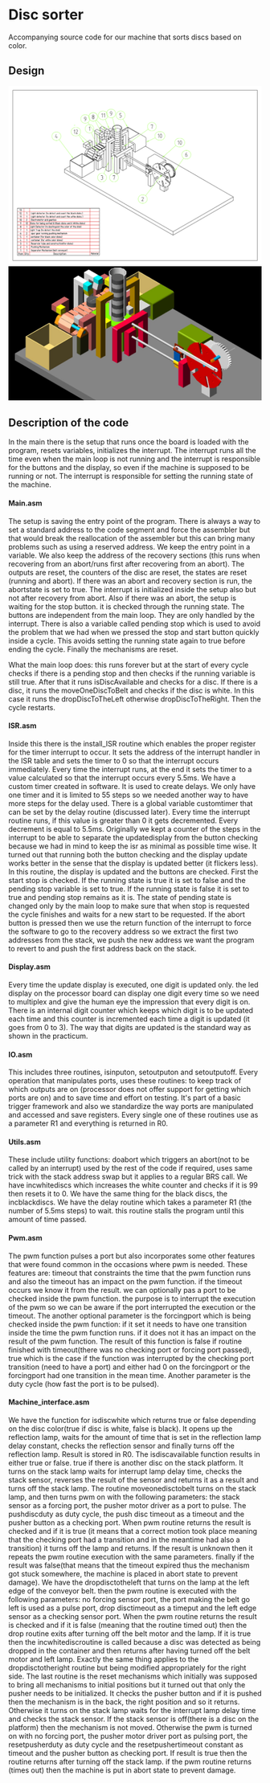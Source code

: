 # Disc sorter
Accompanying source code for our machine that sorts discs based on color.

## Design
![Layout](img/layout.png)
![Render](img/render.png)

## Description of the code
In the main there is the setup that runs once the board is loaded with the program, resets variables, initializes the interrupt.
The interrupt runs all the time even when the main loop is not running and the interrupt is responsible for the buttons and the display, so even if the machine is supposed to be running or not.
The interrupt is responsible for setting the running state of the machine.

#### Main.asm
The setup is saving the entry point of the program. There is always a way to set a standard address to the code segment and force the assembler but that would break the reallocation of the assembler but this can bring many problems such as using a reserved address.
We keep the entry point in a variable. We also keep the address of the recovery sections (this runs when recovering from an abort/runs first after recovering from an abort). The outputs are reset, the counters of the disc are reset, the states are reset (running and abort).
If there was an abort and recovery section is run, the abortstate is set to true. The interrupt is initialized inside the setup also but not after recovery from abort. Also if there was an abort, the setup is waiting for the stop button. it is checked through the running state. The buttons are independent from the main loop. They are only handled by the interrupt. There is also a variable called pending stop which is used to avoid the problem that we had when we pressed the stop and start button quickly inside a cycle. This avoids setting the running state again to true before ending the cycle. Finally the mechanisms are reset.

What the main loop does: this runs forever but at the start of every cycle checks if there is a pending stop and then checks if the running variable is still true. After that it runs isDiscAvailable and checks for a disc. If there is a disc, it runs the moveOneDiscToBelt and checks if the disc is white. In this case it runs the dropDiscToTheLeft otherwise dropDiscToTheRight. Then the cycle restarts.

#### ISR.asm
Inside this there is the install_ISR routine which enables the proper register for the timer interrupt to occur. It sets the address of the interrupt handler in the ISR table and sets the timer to 0 so that the interrupt occurs immediately. Every time the interrupt runs, at the end it sets the timer to a value calculated so that the interrupt occurs every 5.5ms. We have a custom timer created in software. It is used to create delays. We only have one timer and it is limited to 55 steps so we needed another way to have more steps for the delay used. There is a global variable customtimer that can be set by the delay routine (discussed later). Every time the interrupt routine runs, if this value is greater than 0 it gets decremented. Every decrement is equal to 5.5ms. Originally we kept a counter of the steps in the interrupt to be able to separate the updatedisplay from the button checking because we had in mind to keep the isr as minimal as possible time wise. It turned out that running both the button checking and the display update works better in the sense that the display is updated better (it flickers less). In this routine, the display is updated and the buttons are checked. First the start stop is checked. If the running state is true it is set to false and the pending stop variable is set to true. If the running state is false it is set to true and pending stop remains as it is. The state of pending state is changed only by the main loop to make sure that when stop is requested the cycle finishes and waits for a new start to be requested. If the abort button is pressed then we use the return function of the interrupt to force the software to go to the recovery address so we extract the first two addresses from the stack, we push the new address we want the program to revert to and push the first address back on the stack.

#### Display.asm
Every time the update display is executed, one digit is updated only. the led display on the processor board can display one digit every time so we need to multiplex and give the human eye the impression that every digit is on. There is an internal digit counter which keeps which digit is to be updated each time and this counter is incremented each time a digit is updated (it goes from 0 to 3). The way that digits are updated is the standard way as shown in the practicum.

#### IO.asm
This includes three routines, isinputon, setoutputon and setoutputoff. Every operation that manipulates ports, uses these routines: to keep track of which outputs are on (processor does not offer support for getting which ports are on) and to save time and effort on testing. It's part of a basic trigger framework and also we standardize the way ports are manipulated and accessed and save registers. Every single one of these routines use as a parameter R1 and everything is returned in R0.

#### Utils.asm
These include utility functions: doabort which triggers an abort(not to be called by an interrupt) used by the rest of the code if required, uses same trick with the stack address swap but it applies to a regular BRS call. We have incwhitediscs which increases the white counter and checks if it is 99 then resets it to 0. We have the same thing for the black discs, the incblackdiscs. We have the delay routine which takes a parameter R1 (the number of 5.5ms steps) to wait. this routine stalls the program until this amount of time passed.

#### Pwm.asm
The pwm function pulses a port but also incorporates some other features that were found common in the occasions where pwm is needed. These features are: timeout that constraints the time that the pwm function runs and also the timeout has an impact on the pwm function. if the timeout occurs we know it from the result. we can optionally pas a port to be checked inside the pwm function. the purpose is to interrupt the execution of the pwm so we can be aware if the port interrupted the execution or the timeout. The another optional parameter is the forcingport which is being checked inside the pwm function: if it set it needs to have one transition inside the time the pwm function runs. if it does not it has an impact on the result of the pwm function. The result of this function is false if routine finished with timeout(there was no checking port or forcing port passed), true which is the case if the function was interrupted by the checking port transition (need to have a port) and either had 0 on the forcingport or the forcingport had one transition in the mean time. Another parameter is the duty cycle (how fast the port is to be pulsed).

#### Machine_interface.asm
We have the function for isdiscwhite which returns true or false depending on the disc color(true if disc is white, false is black). It opens up the reflection lamp, waits for the amount of time that is set in the reflection lamp delay constant, checks the reflection sensor and finally turns off the reflection lamp. Result is stored in R0.
The isdiscavailable function results in either true or false. true if there is another disc on the stack platform. It turns on the stack lamp waits for interrupt lamp delay time, checks the stack sensor, reverses the result of the sensor and returns it as a result and turns off the stack lamp. The routine moveonedisctobelt turns on the stack lamp, and then turns pwm on with the following parameters: the stack sensor as a forcing port, the pusher motor driver as a port to pulse. The pushdiscduty as duty cycle, the push disc timeout as a timeout and the pusher button as a checking port. When pwm routine returns the result is checked and if it is true (it means that a correct motion took place meaning that the checking port had a transition and in the meantime had also a transition) it turns off the lamp and returns. If the result is unknown then it repeats the pwm routine execution with the same parameters. finally if the result was false(that means that the timeout expired thus the mechanism got stuck somewhere, the machine is placed in abort state to prevent damage). We have the dropdisctotheleft that turns on the lamp at the left edge of the conveyor belt. then the pwm routine is executed with the following parameters: no forcing sensor port, the port making the belt go left is used as a pulse port, drop disctimeout as a timeput and the left edge sensor as a checking sensor port. When the pwm routine returns the result is checked and if it is false (meaning that the routine timed out) then the drop routine exits after turning off the belt motor and the lamp. If it is true then the incwhitediscroutine is called because a disc was detected as being dropped in the container and then returns after having turned off the belt motor and left lamp. Exactly the same thing applies to the dropdisctotheright routine but being modified appropriately for the right side. The last routine is the reset mechanisms which initially was supposed to bring all mechanisms to initial positions but it turned out that only the pusher needs to be initialized. It checks the pusher button and if it is pushed then the mechanism is in the back, the right position and so it returns. Otherwise it turns on the stack lamp waits for the interrupt lamp delay time and checks the stack sensor. If the stack sensor is off(there is a disc on the platform) then the mechanism is not moved. Otherwise the pwm is turned on with no forcing port, the pusher motor driver port as pulsing port, the resetpusherduty as duty cycle and the resetpushertimeout constant as timeout and the pusher button as checking port. If result is true then the routine returns after turning off the stack lamp. if the pwm routine returns (times out) then the machine is put in abort state to prevent damage.
 
